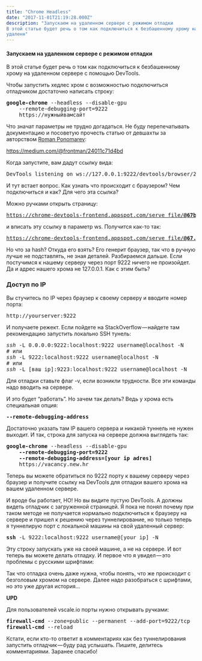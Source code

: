 ```yaml
---
title: "Chrome Headless"
date: "2017-11-01T21:19:28.000Z"
description: "Запускаем на удаленном сервере с режимом отладки
В этой статье будет речь о том как подключиться к безбашенному хрому на
удаленн"
---
```


<h4>Запускаем на удаленном сервере с режимом отладки</h4>
<p>В этой статье будет речь о том как подключиться к безбашенному хрому на удаленном сервере с помощью DevTools.</p>

<p>Чтобы запустить хедлес хром с возможностью подключиться отладчиком достаточно написать строку:</p>
<pre><strong>google-chrome</strong><em> </em>--headless --disable-gpu <br>    --remote-debugging-port=9222 <br>    https://нужныйвамсайт</pre>
<p>Что значат параметры не трудно догадаться. Не буду перепечатывать документацию и посоветую прочесть статью от девшахты за авторством <a href="https://medium.com/u/d36721421183" target="_blank" rel="noopener noreferrer">Roman Ponomarev</a>:</p>
<p><a href="https://medium.com/@frontman/chrome-headless-%D1%81%D1%82%D0%B0%D0%B2%D0%B8%D0%BC-%D0%BD%D0%B0-centos-24011c71d4bd">https://medium.com/@frontman/24011c71d4bd</a></p>
<p>Когда запустите, вам дадут ссылку вида:</p>
<pre>DevTools listening on ws://127.0.0.1:9222/devtools/browser/2dbd53d7-e0b4-4c3d-bfe0-4db0221b877a</pre>
<p>И тут встает вопрос. Как узнать что происходит с браузером? Чем подключиться и как? Для чего эта ссылка?</p>
<p>Можно ручками открыть страницу:</p>
<pre><a href="https://chrome-devtools-frontend.appspot.com/serve_file/@67b212ffb03c4401235f8961e2d15371b96cde27/inspector.html?ws=77.244.215.79:9222/devtools/page/c4cd94aa-bb62-4707-861e-cf6fa2394814&amp;remoteFrontend=true" target="_blank" rel="noopener noreferrer">https://chrome-devtools-frontend.appspot.com/serve_file/<strong>@67b...hash...e27</strong>/inspector.html?</a><a href="https://chrome-devtools-frontend.appspot.com/serve_file/@67b212ffb03c4401235f8961e2d15371b96cde27/inspector.html?ws=77.244.215.79:9222/devtools/page/c4cd94aa-bb62-4707-861e-cf6fa2394814&amp;remoteFrontend=true" target="_blank" rel="noopener noreferrer">remoteFrontend=true</a>&amp;<a href="https://chrome-devtools-frontend.appspot.com/serve_file/@67b212ffb03c4401235f8961e2d15371b96cde27/inspector.html?ws=77.244.215.79:9222/devtools/page/c4cd94aa-bb62-4707-861e-cf6fa2394814&amp;remoteFrontend=true" target="_blank" rel="noopener noreferrer">ws=</a></pre>
<p>и вписать эту ссылку в параметр ws. Получится как-то так:</p>
<pre><a href="https://chrome-devtools-frontend.appspot.com/serve_file/@67b212ffb03c4401235f8961e2d15371b96cde27/inspector.html?ws=77.244.215.79:9222/devtools/page/c4cd94aa-bb62-4707-861e-cf6fa2394814&amp;remoteFrontend=true" target="_blank" rel="noopener noreferrer">https://chrome-devtools-frontend.appspot.com/serve_file/<strong>@67...hash...27</strong>/inspector.html?</a><a href="https://chrome-devtools-frontend.appspot.com/serve_file/@67b212ffb03c4401235f8961e2d15371b96cde27/inspector.html?ws=77.244.215.79:9222/devtools/page/c4cd94aa-bb62-4707-861e-cf6fa2394814&amp;remoteFrontend=true" target="_blank" rel="noopener noreferrer">remoteFrontend=true</a>&amp;<a href="https://chrome-devtools-frontend.appspot.com/serve_file/@67b212ffb03c4401235f8961e2d15371b96cde27/inspector.html?ws=77.244.215.79:9222/devtools/page/c4cd94aa-bb62-4707-861e-cf6fa2394814&amp;remoteFrontend=true" target="_blank" rel="noopener noreferrer">ws=</a><strong>127.0.0.1:9222/devtools/browser/2dbd53d7-e0b4-4c3d-bfe0-4db0221b877a</strong></pre>
<p>Но что за hash? Откуда его взять? Его генерит браузер, так что в ручную лучше не подставлять, не зная деталей. Разбираемся дальше. Если постучимся к нашему серверу через порт 9222 ничего не произойдет. Да и адрес нашего хрома не 127.0.0.1. Как с этим быть?</p>
<h3>Доступ по IP</h3>
<p>Вы стучитесь по IP через браузер к своему серверу и вводите номер порта:</p>
<pre>http://yourserver:9222</pre>
<p>И получаете режект. Если пойдете на StackOverflow — найдете там рекомендацию запустить локально SSH тунель:</p>
<pre><em>ssh </em>-L 0.0.0.0:9222:localhost:9222 username@localhost -N<br># или<br><em>ssh </em>-L 9222:localhost:9222 username@localhost -N<br># или<br><em>ssh </em>-L [ваш ip]:9223:localhost:9222 username@localhost -N</pre>
<p>Для отладки ставьте флаг -v, если возникли трудности. Все эти команды надо вводить на сервере.</p>
<p>И это будет “работать”. Но зачем так делать? Ведь у хрома есть специальная опция:</p>
<pre><strong>--remote-debugging-address</strong></pre>
<p>Достаточно указать там IP вашего сервера и никакой туннель не нужен выходит. И так, строка для запуска на сервере должна выглядеть так:</p>
<pre><strong>google-chrome</strong><em> </em>--headless --disable-gpu <br><strong>    --remote-debugging-port=9222 <br>    --remote-debugging-address=[your ip adres] <br></strong>    https://vacancy.new.hr</pre>
<p>Теперь вы можете обратиться по 9222 порту к вашему серверу через браузер и получите ссылку на DevTools для отладки вашего хрома на вашем удаленном сервере.</p>
<p>И вроде бы работает, НО! Но вы видите пустую DevTools. А должны видеть отладчик с загруженной страницей. Я пока не понял почему при таком методе не получается нормально подключиться к браузеру на сервере и пришел к решению через туннелирование, но только теперь я туннелирую порт с локальной машины на свой удаленный сервер:</p>
<pre><strong>ssh</strong><em> </em>-L 9222:localhost:9222 username@[your ip] -N</pre>
<p>Эту строку запускать уже на своей машине, а не на сервере. И вот теперь вы можете делать отладку. И первое что я увидел — это проблемы с русскими шрифтами:</p>

<p>Так что отладка очень даже нужна, чтобы понять, что же происходит с безголовым хромом на сервере. Далее надо разобраться с шрифтами, но это уже другая история…</p>
<p><strong>UPD</strong></p>
<p>Для пользователей vscale.io порты нужно открывать ручками:</p>
<pre><strong>firewall-cmd</strong> --zone=public --permanent --add-port=9222/tcp<br><strong>firewall-cmd</strong> --reload</pre>
<p>Кстати, если кто-то ответит в комментариях как без туннелирования запустить отладчик — буду рад услышать. Пишите, делитесь комментариями. Заранее спасибо!</p>


